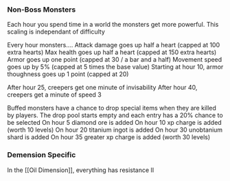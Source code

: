 ### Non-Boss Monsters

Each hour you spend time in a world the monsters get more powerful. This scaling is independant of difficulty

Every hour monsters.... 
Attack damage goes up half a heart (capped at 100 extra hearts)
Max health goes up half a heart (capped at 150 extra hearts)
Armor goes up one point (capped at 30 / a bar and a half)
Movement speed goes up by 5% (capped at 5 times the base value)
Starting at hour 10, armor thoughness goes up 1 point (capped at 20)

After hour 25, creepers get one minute of invisability
After hour 40, creepers get a minute of speed 3

Buffed monsters have a chance to drop special items when they are killed by players. The drop pool starts empty and each entry has a 20% chance to be selected
On hour 5 diamond ore is added
On hour 10 xp charge is added (worth 10 levels)
On hour 20 titanium ingot is added
On hour 30 unobtanium shard is added 
On hour 35 greater xp charge is added (worth 30 levels)

### Demension Specific 
In the [[Oil Dimension]], everything has resistance II